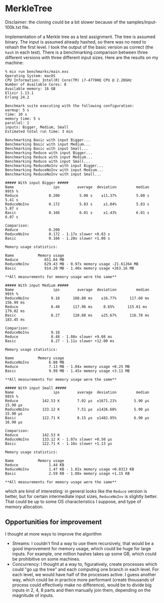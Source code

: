 # MerkleTree

Disclaimer: the cloning could be a bit slower because of the samples/input-100k.txt file.

Implementation of a Merkle tree as a test assignment.
The tree is assumed binary.
The input is assumed already hashed, so there was no need to rehash the first level.
I took the output of the basic version as correct (the `hash` in each test).
There is a benchmarking comparison between three different versions with three different input sizes.
Here are the results on my machine:

```
% mix run benchmarks/main.exs
Operating System: macOS
CPU Information: Intel(R) Core(TM) i7-4770HQ CPU @ 2.20GHz
Number of Available Cores: 8
Available memory: 16 GB
Elixir 1.13.1
Erlang 24.2

Benchmark suite executing with the following configuration:
warmup: 5 s
time: 10 s
memory time: 5 s
parallel: 1
inputs: Bigger, Medium, Small
Estimated total run time: 3 min

Benchmarking Basic with input Bigger...
Benchmarking Basic with input Medium...
Benchmarking Basic with input Small...
Benchmarking Reduce with input Bigger...
Benchmarking Reduce with input Medium...
Benchmarking Reduce with input Small...
Benchmarking ReduceNoInv with input Bigger...
Benchmarking ReduceNoInv with input Medium...
Benchmarking ReduceNoInv with input Small...

##### With input Bigger #####
Name                  ips        average  deviation         median         99th %
Reduce              0.200         5.00 s    ±11.37%         5.00 s         5.41 s
ReduceNoInv         0.172         5.83 s     ±1.04%         5.83 s         5.87 s
Basic               0.166         6.01 s     ±1.43%         6.01 s         6.07 s

Comparison:
Reduce              0.200
ReduceNoInv         0.172 - 1.17x slower +0.83 s
Basic               0.166 - 1.20x slower +1.00 s

Memory usage statistics:

Name           Memory usage
Reduce            651.04 MB
ReduceNoInv       629.43 MB - 0.97x memory usage -21.61264 MB
Basic             914.20 MB - 1.40x memory usage +263.16 MB

**All measurements for memory usage were the same**

##### With input Medium #####
Name                  ips        average  deviation         median         99th %
ReduceNoInv          9.18      108.88 ms    ±16.77%      117.60 ms      156.99 ms
Reduce               8.48      117.96 ms     8.65%      115.61 ms      179.02 ms
Basic                8.27      120.88 ms    ±25.67%      116.78 ms      183.45 ms

Comparison:
ReduceNoInv          9.18
Reduce               8.48 - 1.08x slower +9.08 ms
Basic                8.27 - 1.11x slower +12.00 ms

Memory usage statistics:

Name           Memory usage
ReduceNoInv         6.88 MB
Reduce              7.13 MB - 1.04x memory usage +0.25 MB
Basic               9.99 MB - 1.45x memory usage +3.11 MB

**All measurements for memory usage were the same**

##### With input Small #####
Name                  ips        average  deviation         median         99th %
Reduce           142.53 K        7.02 μs  ±1671.21%        5.90 μs       15.90 μs
ReduceNoInv      133.12 K        7.51 μs  ±1426.68%        5.90 μs       15.90 μs
Basic            122.71 K        8.15 μs  ±1482.95%        6.90 μs       16.90 μs

Comparison:
Reduce           142.53 K
ReduceNoInv      133.12 K - 1.07x slower +0.50 μs
Basic            122.71 K - 1.16x slower +1.13 μs

Memory usage statistics:

Name           Memory usage
Reduce              1.44 KB
ReduceNoInv         1.47 KB - 1.02x memory usage +0.0313 KB
Basic               2.59 KB - 1.80x memory usage +1.15 KB

**All measurements for memory usage were the same**
```
which are kind of interesting: in general looks like the `Reduce` version is better, but for certain intermediate input sizes, `ReduceNoInv` is slightly better. That could be up to some OS characteristics I suppose, and type of memory allocation.

## Opportunities for improvement

I thought at more ways to improve the algorithm

 - Streams: I couldn't find a way to use them recursively, that would be a good improvement for memory usage, which could be huge for large inputs. For example, one million hashes takes up some GB, which could be prohibitive on some machines.
 - Concurrency: I thought at a way to, figuratively, create processes which could "go up the tree" and each computing one branch in each level. For each level, we would have half of the processes active. I guess another way, which could be in practice more performant (create thousands of process could effectively make no difference), would be to divide big inputs in 2, 4, 8 parts and then manually join them, depending on the magnitude of inputs.
